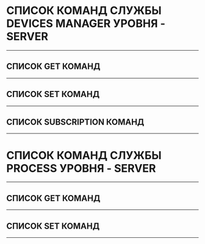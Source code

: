 # СПИСОК КОМАНД СЛУЖБЫ DEVICES MANAGER УРОВНЯ - SERVER
---

## СПИСОК GET КОМАНД
---

## СПИСОК SET КОМАНД
---

## СПИСОК SUBSCRIPTION КОМАНД
---

# СПИСОК КОМАНД СЛУЖБЫ PROCESS УРОВНЯ - SERVER
---

## СПИСОК GET КОМАНД
---

## СПИСОК SET КОМАНД
---